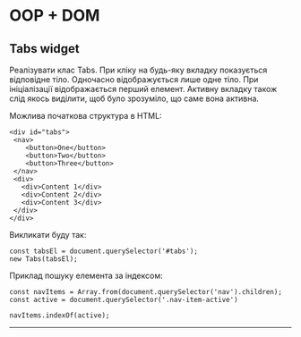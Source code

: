 # OOP + DOM

<h2>Tabs widget </h2>

Реалізувати клас Tabs. При кліку на будь-яку вкладку показується відповідне тіло. Одночасно відображується лише одне тіло. При ініціалізації відображається перший елемент. Активну вкладку також слід якось виділити, щоб було зрозуміло, що саме вона активна.

Можлива початкова структура в HTML:

```
<div id="tabs">
 <nav>
    <button>One</button>
    <button>Two</button>
    <button>Three</button>
 </nav>
 <div>
   <div>Content 1</div>
   <div>Content 2</div>
   <div>Content 3</div>
 </div>
</div>
```

Викликати буду так: 

```
const tabsEl = document.querySelector('#tabs');
new Tabs(tabsEl);
```

Приклад пошуку елемента за індексом:

```
const navItems = Array.from(document.querySelector('nav').children);
const active = document.querySelector('.nav-item-active')

navItems.indexOf(active);
```

____
